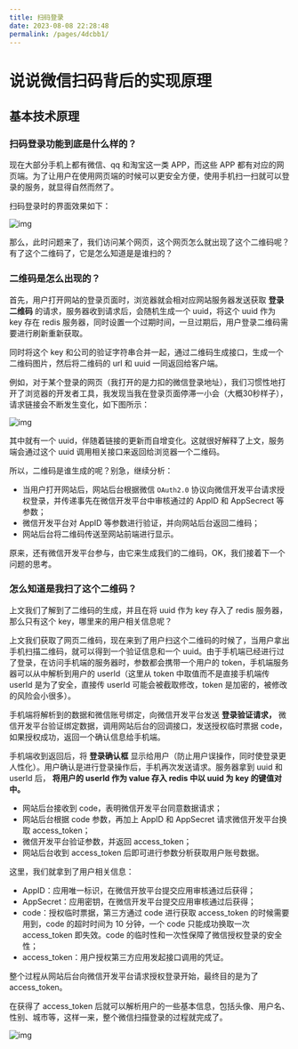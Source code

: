 ```yaml
---
title: 扫码登录
date: 2023-08-08 22:28:48
permalink: /pages/4dcbb1/
---
```

# 说说微信扫码背后的实现原理

## 基本技术原理

### 扫码登录功能到底是什么样的？

现在大部分手机上都有微信、qq 和淘宝这一类 APP，而这些 APP 都有对应的网页端。为了让用户在使用网页端的时候可以更安全方便，使用手机扫一扫就可以登录的服务，就显得自然而然了。

扫码登录时的界面效果如下：

![img](https://p3-juejin.byteimg.com/tos-cn-i-k3u1fbpfcp/561d86e36b7f4107b03e81569c87c963~tplv-k3u1fbpfcp-zoom-1.image?imageslim)

那么，此时问题来了，我们访问某个网页，这个网页怎么就出现了这个二维码呢？有了这个二维码了，它是怎么知道是是谁扫的？

### 二维码是怎么出现的？

首先，用户打开网站的登录页面时，浏览器就会相对应网站服务器发送获取 **登录二维码** 的请求，服务器收到请求后，会随机生成一个 uuid，将这个 uuid 作为 key 存在 redis 服务器，同时设置一个过期时间，一旦过期后，用户登录二维码需要进行刷新重新获取。

同时将这个 key 和公司的验证字符串合并一起，通过二维码生成接口，生成一个二维码图片，然后将二维码的 url 和 uuid 一同返回给客户端。

例如，对于某个登录的网页（我打开的是力扣的微信登录地址），我们习惯性地打开了浏览器的开发者工具，我发现当我在登录页面停滞一小会（大概30秒样子），请求链接会不断发生变化，如下图所示：

![img](https://p3-juejin.byteimg.com/tos-cn-i-k3u1fbpfcp/2e9201b75bde42758839ecbcffe3004c~tplv-k3u1fbpfcp-zoom-1.image?imageslim)

其中就有一个 uuid，伴随着链接的更新而自增变化。这就很好解释了上文，服务端会通过这个 uuid 调用相关接口来返回给浏览器一个二维码。

所以，二维码是谁生成的呢？别急，继续分析：

*   当用户打开网站后，网站后台根据微信 `OAuth2.0` 协议向微信开发平台请求授权登录，并传递事先在微信开发平台中审核通过的 AppID 和 AppSecrect 等参数；
*   微信开发平台对 AppID 等参数进行验证，并向网站后台返回二维码；
*   网站后台将二维码传送至网站前端进行显示。

原来，还有微信开发平台参与，由它来生成我们的二维码，OK，我们接着下一个问题的思考。

### 怎么知道是我扫了这个二维码？

上文我们了解到了二维码的生成，并且在将 uuid 作为 key 存入了 redis 服务器，那么只有这个 key，哪里来的用户相关信息呢？

上文我们获取了网页二维码，现在来到了用户扫这个二维码的时候了，当用户拿出手机扫描二维码，就可以得到一个验证信息和一个 uuid。由于手机端已经进行过了登录，在访问手机端的服务器时，参数都会携带一个用户的 token，手机端服务器可以从中解析到用户的 userId（这里从 token 中取值而不是直接手机端传 userId 是为了安全，直接传 userId 可能会被截取修改，token 是加密的，被修改的风险会小很多）。

手机端将解析到的数据和微信账号绑定，向微信开发平台发送 **登录验证请求，** 微信开发平台验证绑定数据，调用网站后台的回调接口，发送授权临时票据 code，如果授权成功，返回一个确认信息给手机端。

手机端收到返回后，将 **登录确认框** 显示给用户（防止用户误操作，同时使登录更人性化）。用户确认是进行登录操作后，手机再次发送请求。服务器拿到 uuid 和 userId 后， **将用户的 userId 作为 value 存入 redis 中以 uuid 为 key 的键值对中。**

*   网站后台接收到 code，表明微信开发平台同意数据请求；
*   网站后台根据 code 参数，再加上 AppID 和 AppSecret 请求微信开发平台换取 access_token；
*   微信开发平台验证参数，并返回 access_token；
*   网站后台收到 access_token 后即可进行参数分析获取用户账号数据。

这里，我们就拿到了用户相关信息：

*   AppID：应用唯一标识，在微信开放平台提交应用审核通过后获得；
*   AppSecret：应用密钥，在微信开发平台提交应用审核通过后获得；
*   code：授权临时票据，第三方通过 code 进行获取 access_token 的时候需要用到，code 的超时时间为 10 分钟，一个 code 只能成功换取一次 access_token 即失效。code 的临时性和一次性保障了微信授权登录的安全性；
*   access_token：用户授权第三方应用发起接口调用的凭证。

整个过程从网站后台向微信开发平台请求授权登录开始，最终目的是为了 access_token。

在获得了 access_token 后就可以解析用户的一些基本信息，包括头像、用户名、性别、城市等，这样一来，整个微信扫描登录的过程就完成了。

![img](https://p3-juejin.byteimg.com/tos-cn-i-k3u1fbpfcp/66d463b6ee1f4f72b7367eb7ab2aa1d8~tplv-k3u1fbpfcp-zoom-1.image?imageslim)



